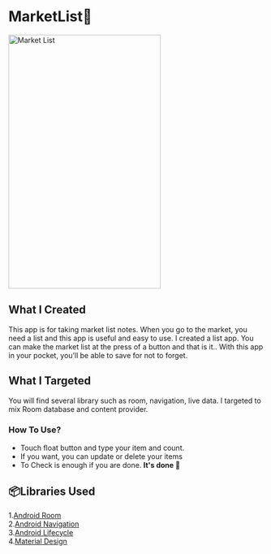 # MarketList🛒

<img src="https://github.com/BatuhanAydonerDev/MarketList/blob/master/app_gif.gif" alt="Market List" width="300" height="500"/>

## What I Created
This app is for taking market list notes. When you go to the market, you need a list and this app is useful and easy to use. 
I created a list app. You can make the market list at the press of a button and that is it.. With this app in your pocket, you’ll be able to save for not to forget.

## What I Targeted
You will find several library such as room, navigation, live data. I targeted to mix Room database and content provider.

### How To Use?
- Touch float button and type your item and count.<br>
- If you want, you can update or delete your items <br>
- To Check is enough if you are done.
**It's done 🥳** <br>

## 📦Libraries Used
1.[Android Room](https://developer.android.com/topic/libraries/architecture/room)<br>
2.[Android Navigation](https://developer.android.com/guide/navigation)<br>
3.[Android Lifecycle](https://developer.android.com/jetpack/androidx/releases/lifecycle)<br>
4.[Material Design](https://material.io/develop/android)<br>
